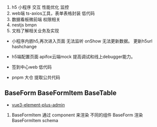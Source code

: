 1. h5 小程序 交互 性能优化 监控
2. web端 ts-axios工具，表单表格封装 低代码
3. 数据看板微前端 权限相关
4. nestjs bmpn
5. 文档了解相关业务及实现

- 小程序内嵌h5,再次进入页面 无法监听 onShow 无法更新数据。 更新h5url hashchange

* h5端配置页面 apifox云端mock 提高调试和线上debugger能力。
* 签到中心web 低代码

* pnpm 大仓 提取公共代码

## BaseForm BaseFormItem BaseTable

- [vue3-element-plus-admin](https://github.com/kailong321200875/vue-element-plus-admin)

1. BaseFormItem 通过 component 来渲染 不同的组件 BaseForm 渲染 BaseFormItem schema

